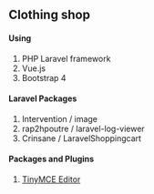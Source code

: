 <h2>Clothing shop</h2>

<h4>Using</h4>
<ol>
	<li>PHP Laravel framework</li>
	<li>Vue.js</li>
  	<li>Bootstrap 4</li>
</ol>

<h4>Laravel Packages</h4>
<ol>
	<li>Intervention / image</li>
	<li>rap2hpoutre / laravel-log-viewer</li>
	<li>Crinsane / LaravelShoppingcart</li>
</ol>

<h4>Packages and Plugins</h4>
<ol>
	<li><a href="https://www.tinymce.com/" title="TinyMCE">TinyMCE Editor</a></li>
</ol>
